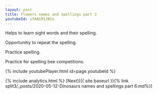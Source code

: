 ```yaml
---
layout: post
title: Flowers names and spellings part 3
youtubeId: vfA8LM1JBlo
---
```

 
 
Helps to learn sight words and their spelling.

Opportunitiy to repeat the spelling. 

Practice spelling. 
 
Practice for spelling bee competitions. 
 
{% include youtubePlayer.html id=page.youtubeId %}
 
 
{% include analytics.html %} 
[Next]({{ site.baseurl }}{% link  split3/_posts/2020-05-12-Dinosaurs names and spellings part 6.md%})
 
